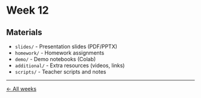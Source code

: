 # Week 12

## Materials

- `slides/` - Presentation slides (PDF/PPTX)
- `homework/` - Homework assignments
- `demo/` - Demo notebooks (Colab)
- `additional/` - Extra resources (videos, links)
- `scripts/` - Teacher scripts and notes

---

[← All weeks](/resources/)
